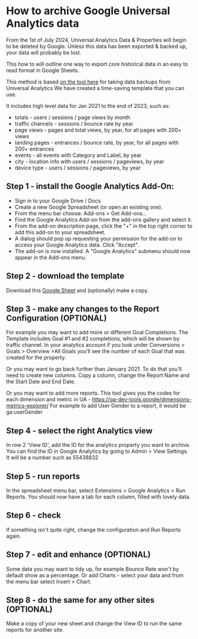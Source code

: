 # How to archive Google Universal Analytics data

From the 1st of July 2024, Universal Analytics Data & Properties will begin to
be deleted by Google. Unless this data has been exported & backed up, your data
will probably be lost.

This how to will outline one way to export core historical data in an easy to
read format in Google Sheets.

This method is based [on the tool here](https://developers.google.com/analytics/solutions/google-analytics-spreadsheet-add-on) for taking data backups from Universal Analytics
We have created a time-saving template that you can use. 

It includes high level data for Jan 2021 to the end of 2023, such as:
* totals - users / sessions / page views by month
* traffic channels - sessions / bounce rate by year
* page views - pages and total views, by year, for all pages with 200+ views
* landing pages - entrances / bounce rate, by year, for all pages with 200+ entrances
* events - all events with  Category and Label, by year
* city - location info with users /  sessions / pageviews, by year 
* device type - users /  sessions / pageviews, by year 


## Step 1 - install the Google Analytics Add-On:
* Sign in to your Google Drive / Docs 
* Create a new Google Spreadsheet (or open an existing one).
* From the menu bar choose: Add-ons > Get Add-ons…
* Find the Google Analytics Add-on from the add-ons gallery and select it.
* From the add-on description page, click the "+" in the top right corner to add this add-on to your spreadsheet.
* A dialog should pop up requesting your permission for the add-on to access your Google Analytics data. Click "Accept".
* The add-on is now installed. A "Google Analytics" submenu should now appear in the Add-ons menu.


## Step 2 - download the template
Download this [Google Sheet](https://docs.google.com/spreadsheets/d/1amfcXH4w7A2fRUgwBR1fcywNnMwPw5ok1GUbn5F8Ab4/copy) and (optionally) make a copy. 


## Step 3 - make any changes to the Report Configuration (OPTIONAL) 
For example you may want to add more or different Goal Completions. 
The Template includes Goal #1 and #2 completions, which will be shown by traffic channel.
In your analytics account if you look under Conversions > Goals > Overview >All Goals you'll see the number of each Goal that was created for the property. 

Or you may want to go back further than January 2021. To do that you'll need to create new columns. Copy a column, change the Report Name and the Start Date and End Date. 

Or you may want to add more reports. This tool gives you the codes for each dimension and metric in UA - https://ga-dev-tools.google/dimensions-metrics-explorer/
For example to add User Gender to a report, it would be ga:userGender


## Step 4 - select the right Analytics view
In row 2 'View ID', add the ID for the analytics property you want to archive. 
You can find the ID in Google Analytics by going to Admin > View Settings. 
It will be a number such as 55438832


## Step 5 - run reports
In the spreadsheet menu bar, select Extensions > Google Analytics > Run Reports.
You should now have a tab for each column, filled with lovely data. 


## Step 6 - check
If something isn't quite right, change the configuration and Run Reports again. 


## Step 7 - edit and enhance  (OPTIONAL) 
Some data you may want to tidy up, for example Bounce Rate won't by default show as a percentage.
Or add Charts - select your data and from the menu bar select Insert > Chart. 


## Step 8 - do the same for any other sites  (OPTIONAL) 
Make a copy of your new sheet and change the View ID to run the same reports for another site. 







